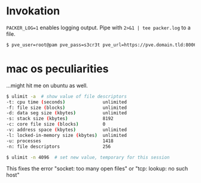 # Invokation
`PACKER_LOG=1` enables logging output. Pipe with `2>&1 | tee packer.log` to a file.

```bash
$ pve_user=root@pam pve_pass=s3cr3t pve_url=https://pve.domain.tld:8006/api2/json packer build -only=proxmox -var-file=vars/pve.json build.json
```

# mac os peculiarities
...might hit me on ubuntu as well.
```bash
$ ulimit -a  # show value of file descriptors
-t: cpu time (seconds)              unlimited
-f: file size (blocks)              unlimited
-d: data seg size (kbytes)          unlimited
-s: stack size (kbytes)             8192
-c: core file size (blocks)         0
-v: address space (kbytes)          unlimited
-l: locked-in-memory size (kbytes)  unlimited
-u: processes                       1418
-n: file descriptors                256

$ ulimit -n 4096  # set new value, temporary for this session
```
This fixes the error "socket: too many open files" or "tcp: lookup: no such host"